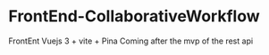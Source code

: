 # FrontEnd-CollaborativeWorkflow
FrontEnt Vuejs 3 + vite + Pina
Coming after the mvp of the rest api 
